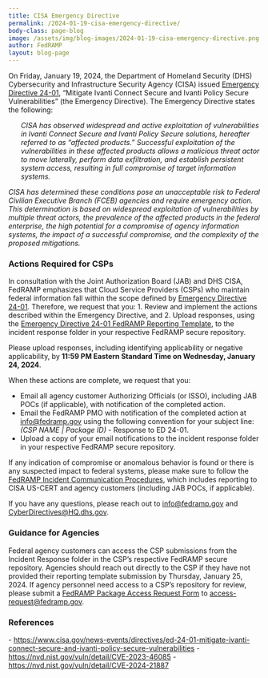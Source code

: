 ```yaml
---
title: CISA Emergency Directive
permalink: /2024-01-19-cisa-emergency-directive/
body-class: page-blog
image: /assets/img/blog-images/2024-01-19-cisa-emergency-directive.png
author: FedRAMP
layout: blog-page
---
```

On Friday, January 19, 2024, the Department of Homeland Security (DHS) Cybersecurity and Infrastructure Security Agency (CISA) issued <a href="https://www.cisa.gov/news-events/directives/ed-24-01-mitigate-ivanti-connect-secure-and-ivanti-policy-secure-vulnerabilities" target="_blank" rel="noopener noreferrer">Emergency Directive 24-01</a>, “Mitigate Ivanti Connect Secure and Ivanti Policy Secure Vulnerabilities” (the Emergency Directive). The Emergency Directive states the following:  

<p style="margin-left: 25px;"><em>CISA has observed widespread and active exploitation of vulnerabilities in Ivanti Connect Secure and Ivanti Policy Secure solutions, hereafter referred to as “affected products.” Successful exploitation of the vulnerabilities in these affected products allows a malicious threat actor to move laterally, perform data exfiltration, and establish persistent system access, resulting in full compromise of target information systems.

CISA has determined these conditions pose an unacceptable risk to Federal Civilian Executive Branch (FCEB) agencies and require emergency action. This determination is based on widespread exploitation of vulnerabilities by multiple threat actors, the prevalence of the affected products in the federal enterprise, the high potential for a compromise of agency information systems, the impact of a successful compromise, and the complexity of the proposed mitigations.</em></p>

<h3>Actions Required for CSPs</h3>
In consultation with the Joint Authorization Board (JAB) and DHS CISA, FedRAMP emphasizes that Cloud Service Providers (CSPs) who maintain federal information fall within the scope defined by <a href="https://www.cisa.gov/news-events/directives/ed-24-01-mitigate-ivanti-connect-secure-and-ivanti-policy-secure-vulnerabilities" target="_blank" rel="noopener noreferrer">Emergency Directive 24-01</a>. Therefore, we request that you: 
1. Review and implement the actions described within the Emergency Directive, and 
2. Upload responses, using the <a href="https://demo.fedramp.gov/assets/resources/documents/FedRAMP-Emergency-Directive-24-01-Reporting-Template.xlsx" target="_blank" rel="noopener noreferrer">Emergency Directive 24-01 FedRAMP Reporting Template</a>, to the incident response folder in your respective FedRAMP secure repository. 

Please upload responses, including identifying applicability or negative applicability, by <b>11:59 PM Eastern Standard Time on Wednesday, January 24, 2024</b>.

When these actions are complete, we request that you:
- Email all agency customer Authorizing Officials (or ISSO), including JAB POCs (if applicable), with notification of the completed action.
- Email the FedRAMP PMO with notification of the completed action at info@fedramp.gov using the following convention for your subject line: <em>(CSP NAME | Package ID)</em> - Response to ED 24-01.
- Upload a copy of your email notifications to the incident response folder in your respective FedRAMP secure repository.

If any indication of compromise or anomalous behavior is found or there is any suspected impact to federal systems, please make sure to follow the <a href="https://www.fedramp.gov/assets/resources/documents/CSP_Incident_Communications_Procedures.pdf" target="_blank" rel="noopener noreferrer">FedRAMP Incident Communication Procedures</a>, which includes reporting to CISA US-CERT and agency customers (including JAB POCs, if applicable).

If you have any questions, please reach out to <a href="mailto:info@fedramp.gov" target="_blank" rel="noopener noreferrer">info@fedramp.gov</a> and <a href="mailto:CyberDirectives@HQ.dhs.gov" target="_blank" rel="noopener noreferrer">CyberDirectives@HQ.dhs.gov</a>.

<h3>Guidance for Agencies</h3>
Federal agency customers can access the CSP submissions from the Incident Response folder in the CSP’s respective FedRAMP secure repository. Agencies should reach out directly to the CSP if they have not provided their reporting template submission by Thursday, January 25, 2024. If agency personnel need access to a CSP’s repository for review, please submit a <a href="https://www.fedramp.gov/assets/resources/documents/Agency_Package_Request_Form.pdf" target="_blank" rel="noopener noreferrer">FedRAMP Package Access Request Form</a> to <a href="mailto:access-request@fedramp.gov" target="_blank" rel="noopener noreferrer">access-request@fedramp.gov</a>.

<h3>References</h3>  
- <a href="https://www.cisa.gov/news-events/directives/ed-24-01-mitigate-ivanti-connect-secure-and-ivanti-policy-secure-vulnerabilities" target="_blank" rel="noopener noreferrer">https://www.cisa.gov/news-events/directives/ed-24-01-mitigate-ivanti-connect-secure-and-ivanti-policy-secure-vulnerabilities</a>
- <a href="https://nvd.nist.gov/vuln/detail/CVE-2023-46085" target="_blank" rel="noopener noreferrer">https://nvd.nist.gov/vuln/detail/CVE-2023-46085</a>
- <a href="https://nvd.nist.gov/vuln/detail/CVE-2024-21887" target="_blank" rel="noopener noreferrer">https://nvd.nist.gov/vuln/detail/CVE-2024-21887</a>
